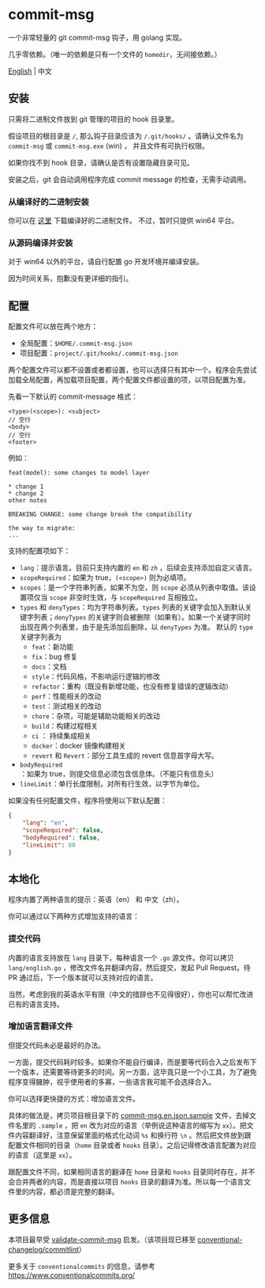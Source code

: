 # commit-msg

一个非常轻量的 git commit-msg 钩子，用 golang 实现。

几乎零依赖。（唯一的依赖是只有一个文件的 `homedir`，无间接依赖。）

[English](./README.md) | 中文



## 安装

只需将二进制文件放到 git 管理的项目的 hook 目录里。

假设项目的根目录是 `/`, 那么钩子目录应该为 `/.git/hooks/` 。请确认文件名为 `commit-msg` 或 `commit-msg.exe` (win) ， 并且文件有可执行权限。

如果你找不到 hook 目录，请确认是否有设置隐藏目录可见。



安装之后，git 会自动调用程序完成 commit message 的检查，无需手动调用。

### 从编译好的二进制安装

你可以在 [这里](https://github.com/JayceChant/commit-msg/releases) 下载编译好的二进制文件。 不过，暂时只提供 win64 平台。



### 从源码编译并安装

对于 win64 以外的平台，请自行配置 go 开发环境并编译安装。

因为时间关系，抱歉没有更详细的指引。



## 配置

配置文件可以放在两个地方：

* 全局配置：`$HOME/.commit-msg.json`
* 项目配置：`project/.git/hooks/.commit-msg.json`

两个配置文件可以都不设置或者都设置，也可以选择只有其中一个。程序会先尝试加载全局配置，再加载项目配置，两个配置文件都设置的项，以项目配置为准。

先看一下默认的 commit-message 格式：

```
<type>(<scope>): <subject>
// 空行
<body>
// 空行
<footer>
```

例如：

```
feat(model): some changes to model layer

* change 1
* change 2
other notes

BREAKING CHANGE: some change break the compatibility

the way to migrate:
...
```

支持的配置项如下：

* `lang`：提示语言。目前只支持内置的 `en` 和 `zh` ，后续会支持添加自定义语言。
* `scopeRequired`：如果为 true，`(<scope>)` 则为必填项。
* `scopes`：是一个字符串列表，如果不为空，则 `scope` 必须从列表中取值。该设置项仅当 `scope` 非空时生效，与 `scopeRequired` 互相独立。
* `types` 和 `denyTypes`：均为字符串列表。`types` 列表的关键字会加入到默认关键字列表；`denyTypes` 的关键字则会被删除（如果有）。如果一个关键字同时出现在两个列表里，由于是先添加后删除，以 `denyTypes` 为准。
    默认的 `type` 关键字列表为
    * `feat`：新功能
    * `fix`：bug 修复
    * `docs`：文档
    * `style`：代码风格，不影响运行逻辑的修改
    * `refactor`：重构（既没有新增功能，也没有修复错误的逻辑改动）
    * `perf`：性能相关的改动
    * `test`：测试相关的改动
    * `chore`：杂项，可能是辅助功能相关的改动
    * `build`：构建过程相关
    * `ci` ： 持续集成相关
    * `docker`：docker 镜像构建相关
    * `revert` 和 `Revert`：部分工具生成的 revert 信息首字母大写。
* `bodyRequired`：如果为 true，则提交信息必须包含信息体。（不能只有信息头）
* `lineLimit`：单行长度限制，对所有行生效，以字节为单位。

如果没有任何配置文件，程序将使用以下默认配置：

```json
{
    "lang": "en",
    "scopeRequired": false,
    "bodyRequired": false,
    "lineLimit": 80
}
```

## 本地化

程序内置了两种语言的提示：英语（en） 和 中文（zh）。

你可以通过以下两种方式增加支持的语言：

### 提交代码

内置的语言支持放在 `lang` 目录下，每种语言一个 `.go` 源文件。你可以拷贝 `lang/english.go` ，修改文件名并翻译内容，然后提交，发起 Pull Request。待 PR 通过后，下一个版本就可以支持对应的语言。

当然，考虑到我的英语水平有限（中文的措辞也不见得很好），你也可以帮忙改进已有的语言支持。

### 增加语言翻译文件

但提交代码未必是最好的办法。

一方面，提交代码耗时较多。如果你不能自行编译，而是要等代码合入之后发布下一个版本，还需要等待更多的时间。另一方面，这毕竟只是一个小工具，为了避免程序变得臃肿，视乎使用者的多寡，一些语言我可能不会选择合入。

你可以选择更快捷的方式：增加语言文件。

具体的做法是，拷贝项目根目录下的 [commit-msg.en.json.sample](./commit-msg.en.json.sample) 文件，去掉文件名里的 `.sample` ，把 `en` 改为对应的语言（举例说这种语言的缩写为 `xx`）。把文件内容翻译好，注意保留里面的格式化动词 `%s` 和换行符 `\n` 。然后把文件放到跟配置文件相同的目录（`home` 目录或者 `hooks` 目录）。之后记得修改语言配置为对应的语言（这里是 `xx`）。

跟配置文件不同，如果相同语言的翻译在 `home` 目录和 `hooks` 目录同时存在，并不会合并两者的内容，而是直接以项目 `hooks` 目录的翻译为准。所以每一个语言文件里的内容，都必须是完整的翻译。

## 更多信息

本项目最早受 [validate-commit-msg](https://github.com/conventional-changelog-archived-repos/validate-commit-msg) 启发。（该项目现已移至 [conventional-changelog/commitlint](https://github.com/conventional-changelog/commitlint)）

更多关于 `conventionalcommits` 的信息，请参考 https://www.conventionalcommits.org/
